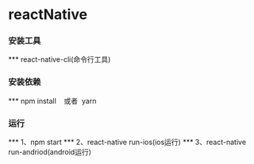 # reactNative
### 安装工具
*** react-native-cli(命令行工具)

### 安装依赖
*** npm install    或者  yarn

### 运行

*** 1、npm start
*** 2、react-native run-ios(ios运行)
*** 3、react-native run-andriod(android运行) 
